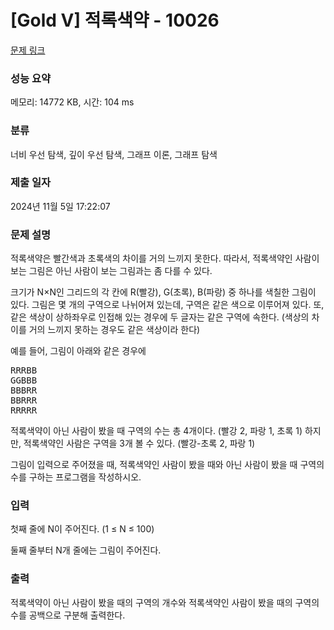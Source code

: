 # [Gold V] 적록색약 - 10026 

[문제 링크](https://www.acmicpc.net/problem/10026) 

### 성능 요약

메모리: 14772 KB, 시간: 104 ms

### 분류

너비 우선 탐색, 깊이 우선 탐색, 그래프 이론, 그래프 탐색

### 제출 일자

2024년 11월 5일 17:22:07

### 문제 설명

<p>적록색약은 빨간색과 초록색의 차이를 거의 느끼지 못한다. 따라서, 적록색약인 사람이 보는 그림은 아닌 사람이 보는 그림과는 좀 다를 수 있다.</p>

<p>크기가 N×N인 그리드의 각 칸에 R(빨강), G(초록), B(파랑) 중 하나를 색칠한 그림이 있다. 그림은 몇 개의 구역으로 나뉘어져 있는데, 구역은 같은 색으로 이루어져 있다. 또, 같은 색상이 상하좌우로 인접해 있는 경우에 두 글자는 같은 구역에 속한다. (색상의 차이를 거의 느끼지 못하는 경우도 같은 색상이라 한다)</p>

<p>예를 들어, 그림이 아래와 같은 경우에</p>

<pre>RRRBB
GGBBB
BBBRR
BBRRR
RRRRR</pre>

<p>적록색약이 아닌 사람이 봤을 때 구역의 수는 총 4개이다. (빨강 2, 파랑 1, 초록 1) 하지만, 적록색약인 사람은 구역을 3개 볼 수 있다. (빨강-초록 2, 파랑 1)</p>

<p>그림이 입력으로 주어졌을 때, 적록색약인 사람이 봤을 때와 아닌 사람이 봤을 때 구역의 수를 구하는 프로그램을 작성하시오.</p>

### 입력 

 <p>첫째 줄에 N이 주어진다. (1 ≤ N ≤ 100)</p>

<p>둘째 줄부터 N개 줄에는 그림이 주어진다.</p>

### 출력 

 <p>적록색약이 아닌 사람이 봤을 때의 구역의 개수와 적록색약인 사람이 봤을 때의 구역의 수를 공백으로 구분해 출력한다.</p>

